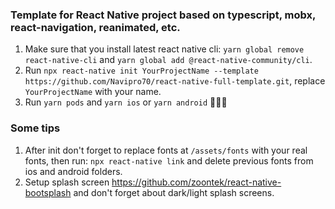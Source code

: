 
### Template for React Native project based on typescript, mobx, react-navigation, reanimated, etc.

1. Make sure that you install latest react native cli: `yarn global remove react-native-cli` and `yarn global add @react-native-community/cli`.
2. Run `npx react-native init YourProjectName --template https://github.com/Navipro70/react-native-full-template.git`, replace `YourProjectName` with your name.
3. Run `yarn pods` and `yarn ios` or `yarn android` 🎉🎉🎉

### Some tips

1. After init don't forget to replace fonts at `/assets/fonts` with your real fonts, then run: `npx react-native link` and delete previous fonts from ios and android folders.
2. Setup splash screen https://github.com/zoontek/react-native-bootsplash and don't forget about dark/light splash screens.
